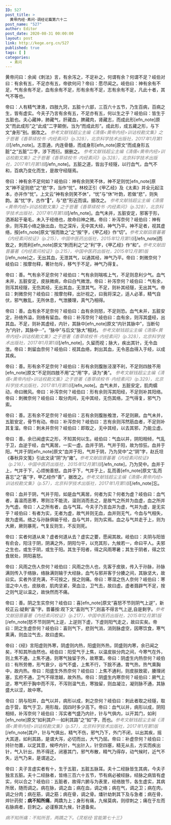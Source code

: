 ```yaml
---
ID: 527
post_title: >
  黄帝内经·素问·调经论篇第六十二
post_name: "527"
author: Editor
post_date: 2020-08-31 00:00:00
layout: post
link: http://kege.org.cn/527
published: true
tags: [ ]
categories:
  - 素问
---
```

黄帝问曰：余闻《刺法》言，有余泻之，不足补之，何谓有余？何谓不足？岐伯对曰：有余有五，不足亦有五，帝欲何问？帝曰：愿尽闻之。岐伯曰：神有余有不足，气有余有不足，血有余有不足，形有余有不足，志有余有不足，凡此十者，其气不等也。

帝曰：人有精气津液，四肢九窍，五脏十六部，三百六十五节，乃生百病，百病之生，皆有虚实。今夫子乃言有余有五，不足亦有五，何以生之乎？岐伯曰：皆生于五脏也。夫心藏神，肺藏气，肝藏血，脾藏肉，肾藏志，而成此形[efn_note]原文“而此成形”之“此成”二字颠倒，当为“而成此形”。成此形，成五藏之形，与下文“身形”别。据改之。 <span style="color: #808080;"><em>参考文献钱超尘主编《清儒&lt;黄帝内经&gt;训诂校勘文集》之于鬯著《香草续校书 ·内经素问》（p.328），北京科学技术出版社，2017年1月第1版</em></span>[/efn_note]。志意通，内连骨髓，而成身形[efn_note]原文“而成身形五脏”之“五脏”二字，涉下而衍。据删之。 <span style="color: #808080;"><em>参考文献钱超尘主编《清儒&lt;黄帝内经&gt;训诂校勘文集》之于鬯著《香草续校书 ·内经素问》（p.328），北京科学技术出版社，2017年1月第1版</em></span>[/efn_note]。五脏之道，皆出于经隧，以行血气，血气不和，百病乃变化而生，是故守经隧焉。

帝曰：神有余不足何如？岐伯曰：神有余则笑不休，神不足则忧[efn_note]原文“神不足则悲”之“悲”字，当作“忧”。林校正引《甲乙经》及《太素》并全元起注本，亦并作“忧”。上文云“神有余则笑不休”，“忧”与“休”叶韵，若做“悲”，则失韵。盖“忧”字，古作“𢝊”，与“悲”形近而误。据改之。 <span style="color: #808080;"><em>参考文献钱超尘主编《清儒&lt;黄帝内经&gt;训诂校勘文集》之于鬯著《香草续校书 ·内经素问》（p.328），北京科学技术出版社，2017年1月第1版</em></span>[/efn_note]。血气未并，五脏安定，邪客于形，洒淅起于毫毛，未入于经络也，故命曰神之微。帝曰：补泻奈何？岐伯曰：神有余，则泻其小络之脉出血，勿之深斥，无中其大经，神气乃平。神不足者，视其虚络，按[efn_note]原文“按而致之”之“按”字，《甲乙经》作“切”。<span style="color: #808080;"><em>参考文献田晋蕃著《内经素问校证》（p.215），中国中医药出版社，2015年12月第1版</em></span>[/efn_note]而致之，刺而利[efn_note]原文“刺而利之”之“利”字，《甲乙经》作“和”。<span style="color: #808080;"><em>参考文献田晋蕃著《内经素问校证》（p.215），中国中医药出版社，2015年12月第1版</em></span>[/efn_note]之，无出其血，无泄其气，以通其经，神气乃平。帝曰：刺微奈何？岐伯曰：按摩勿释，著针勿斥，移气于不足，神气乃得复。

帝曰：善。气有余不足奈何？岐伯曰：气有余则喘咳上气，不足则息利少气。血气未并，五脏安定，皮肤微病，命曰白气微泄。帝曰：补泻奈何？岐伯曰：气有余，则泻其经隧，无伤其经，无出其血，无泄其气。不足，则补其经隧，无出其气。帝曰：刺微奈何？岐伯曰：按摩勿释，出针视之，曰我将深之，适人必革，精气自伏，邪气散乱，无所休息，气泄腠理，真气乃相得。

帝曰：善。血有余不足奈何？岐伯曰：血有余则怒，不足则恐。血气未并，五脏安定，孙络外溢，则络有留血。帝曰：补泻奈何？岐伯曰：血有余，则泻其盛经，出其血。不足，则补其虚经，内针，其脉中[efn_note]原文“内针其脉中”，当断句为“内针，其脉中···”。“脉中”与后文“脉大”相对。<span style="color: #808080;"><em> 参考文献钱超尘主编《清儒&lt;黄帝内经&gt;训诂校勘文集》之于鬯著《香草续校书 ·内经素问》（p.328），北京科学技术出版社，2017年1月第1版</em></span>[/efn_note]，久留而视；脉大，疾出其针，无令血泄。帝曰：刺留血奈何？岐伯曰：视其血络，刺出其血，无令恶血得入于经，以成其疾。

帝曰：善。形有余不足奈何？岐伯曰：形有余则腹胀泾溲不利，不足则四肢不用[efn_note]原文“不足则四肢不用”之“用”字，读为“勇”。<span style="color: #808080;"><em> 参考文献钱超尘主编《清儒&lt;黄帝内经&gt;训诂校勘文集》之于鬯著《香草续校书 ·内经素问》（p.329），北京科学技术出版社，2017年1月第1版</em></span>[/efn_note]。血气未并，五脏安定，肌肉蠕动，命曰微风。帝曰：补泻奈何？岐伯曰：形有余则泻其阳经，不足则补其阳络。帝曰：刺微奈何？岐伯曰：取分肉间，无中其经，无伤其络，卫气得复，邪气乃索。

帝曰：善。志有余不足奈何？岐伯曰：志有余则腹胀飧泄，不足则厥。血气未并，五脏安定，骨节有动。帝曰：补泻奈何？岐伯曰：志有余则泻然筋血者，不足则补其复溜。帝曰：刺未并奈何？岐伯曰：即取之，无中其经，以去其邪，乃能立虚。

帝曰：善。余已闻虚实之形，不知其何以生。岐伯曰：气血以并，阴阳相倾，气乱于卫，血逆于经，血气离居，一实一虚。血并于阴，气并于阳，故为惊狂。血并于阳，气并于阴[efn_note]原文“血并于阳，气并于阴，乃为炅中”之“阴”字，赵氏坦《春秋异文笺》引此文读“阴”为“雍”。<span style="color: #808080;"><em>参考文献田晋蕃著《内经素问校证》（p.216），中国中医药出版社，2015年12月第1版</em></span>[/efn_note]，乃为炅中。血并于上，气并于下，心烦惋善怒。血并于下，气并于上，乱而善[efn_note]原文“乱而喜忘”之“喜”字，甲乙经作“善”，据改之。<span style="color: #808080;"><em>参考文献钱超尘主编《清儒&lt;黄帝内经&gt;训诂校勘文集》（p.57），北京科学技术出版社，2017年1月第1版</em></span>[/efn_note]忘。

帝曰：血并于阴，气并于阳，如是血气离居，何者为实？何者为虚？岐伯曰：血气者，喜温而恶寒，寒则泣不能流，温则消而去之，是故气之所并为血虚，血之所并为气虚。帝曰：人之所有者，血与气耳。今夫子乃言血并为虚，气并为虚，是无实乎？岐伯曰：有者为实，无者为虚，故气并则无血，血并则无气，今血与气相失，故为虚焉。络之与孙脉俱输于经，血与气并，则为实焉。血之与气并走于上，则为大厥，厥则暴死，气复反则生，不反则死。

帝曰：实者何道从来？虚者何道从去？虚实之要，愿闻其故。岐伯曰：夫阴与阳皆有俞会，阳注于阴，阴满之外，阴阳匀平，以充其形，九候若一，命曰平人。夫邪之生也，或生于阴，或生于阳。其生于阳者，得之风雨寒暑；其生于阴者，得之饮食居处，阴阳喜怒。

帝曰：风雨之伤人奈何？岐伯曰：风雨之伤人也，先客于皮肤，传入于孙脉，孙脉满则传入于络脉，络脉满则输于大经脉，血气与邪并客于分腠之间，其脉坚大，故曰实。实者外坚充满，不可按之，按之则痛。帝曰：寒湿之伤人奈何？岐伯曰：寒湿之中人也，皮肤收，肌肉坚紧，荣血泣，卫气去，故曰虚。虚者聂辟气不足，按之则气足以温之，故快然而不痛。

帝曰：善。阴之生实奈何？岐伯曰：喜[efn_note]原文“喜怒不节则阴气上逆”，新校正云:疑剩“喜”字。晋蕃按:观下文“喜则气下”,则喜不得言气上逆,自是剩字。<span style="color: #808080;"><em>参考文献田晋蕃著《内经素问校证》（p.217），中国中医药出版社，2015年12月第1版</em></span>[/efn_note]怒不节则阴气上逆，上逆则下虚，下虚则阳气走之，故曰实矣。帝曰：阴之生虚奈何？岐伯曰：喜则气下，悲则气消，消则脉虚空，因寒饮食，寒气熏满，则血泣气去，故曰虚矣。

帝曰：《经》言阳虚则外寒，阴虚则内热，阳盛则外热，阴盛则内寒，余已闻之矣，不知其所由然也。岐伯曰：阳受气于上焦，以温皮肤分肉之间，今寒气在外，则上焦不通，上焦不通，则寒气独留于外，故寒栗。帝曰：阴虚生内热奈何？岐伯曰：有所劳倦，形气衰少，谷气不盛，上焦不行，下脘不通，胃气热，热气熏胸中，故内热。帝曰：阳盛生外热奈何？岐伯曰：上焦不通利，则皮肤致密，腠理闭塞，玄府不通，卫气不得泄越，故外热。帝曰：阴盛生内寒奈何？岐伯曰：厥气上逆，寒气积于胸中而不泻，不泻则温气去，寒独留，则血凝泣，凝则脉不通，其脉盛大以涩，故中寒。

帝曰：阴与阳并，血气以并，病形以成，刺之奈何？岐伯曰：刺此者取之经隧，取血于营，取气于卫，用形哉，因四时多少高下。帝曰：血气以并，病形以成，阴阳相倾，补泻奈何？岐伯曰：泻实者气盛乃内针，针与气俱内，以开其门，如利[efn_note]原文“如利其户····如利其路”之“如”字，而也。<span style="color: #808080;"><em>参考文献钱超尘主编《清儒&lt;黄帝内经&gt;训诂校勘文集》（p.57），北京科学技术出版社，2017年1月第1版</em></span>[/efn_note]其户，针与气俱出，精气不伤，邪气乃下，外门不闭，以出其疾，摇大其道，如利其路，是谓大泻，必切而出，大气乃屈。帝曰：补虚奈何？岐伯曰：持针勿置，以定其意，候呼内针，气出针入，针空四塞，精无从去，方实而疾出针，气入针出，热不得还，闭塞其门，邪气布散，精气乃得存，动气候时，近气不失，远气乃来，是谓追之。

帝曰：夫子言虚实者有十，生于五脏，五脏五脉耳。夫十二经脉皆生其病，今夫子独言五脏。夫十二经脉者，皆络三百六十五节，节有病必被经脉，经脉之病皆有虚实，何以合之？岐伯曰：五脏者，故得六腑与为表里，经络肢节，各生虚实，其病所居，随而调之。病在脉，调之血；病在血，调之络；病在气，调之卫；病在肉，调之分肉；病在筋，调之筋；病在骨，调之骨。燔针劫刺其下及与急者；病在骨，焠针药熨；<strong>病不知所痛</strong>，两蹻为上；身形有痛，九候莫病，则缪刺之；痛在于左而右脉病者，巨刺之。必谨察其九候，针道备矣。

<span style="color: #808080;"><em>病不知所痛：不知所苦，两蹻之下。《灵枢经·官能第七十三》</em></span>